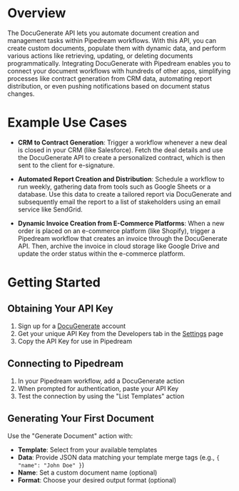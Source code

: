 # Overview

The DocuGenerate API lets you automate document creation and management tasks within Pipedream workflows. With this API, you can create custom documents, populate them with dynamic data, and perform various actions like retrieving, updating, or deleting documents programmatically. Integrating DocuGenerate with Pipedream enables you to connect your document workflows with hundreds of other apps, simplifying processes like contract generation from CRM data, automating report distribution, or even pushing notifications based on document status changes.

# Example Use Cases

- **CRM to Contract Generation**: Trigger a workflow whenever a new deal is closed in your CRM (like Salesforce). Fetch the deal details and use the DocuGenerate API to create a personalized contract, which is then sent to the client for e-signature.

- **Automated Report Creation and Distribution**: Schedule a workflow to run weekly, gathering data from tools such as Google Sheets or a database. Use this data to create a tailored report via DocuGenerate and subsequently email the report to a list of stakeholders using an email service like SendGrid.

- **Dynamic Invoice Creation from E-Commerce Platforms**: When a new order is placed on an e-commerce platform (like Shopify), trigger a Pipedream workflow that creates an invoice through the DocuGenerate API. Then, archive the invoice in cloud storage like Google Drive and update the order status within the e-commerce platform.

# Getting Started

## Obtaining Your API Key

1. Sign up for a [DocuGenerate](https://www.docugenerate.com/) account
2. Get your unique API Key from the Developers tab in the [Settings](https://app.docugenerate.com/settings/developers) page
3. Copy the API Key for use in Pipedream

## Connecting to Pipedream

1. In your Pipedream workflow, add a DocuGenerate action
2. When prompted for authentication, paste your API Key
3. Test the connection by using the "List Templates" action

## Generating Your First Document

Use the "Generate Document" action with:
- **Template**: Select from your available templates
- **Data**: Provide JSON data matching your template merge tags (e.g., `{ "name": "John Doe" }`)
- **Name**: Set a custom document name (optional)
- **Format**: Choose your desired output format (optional)

